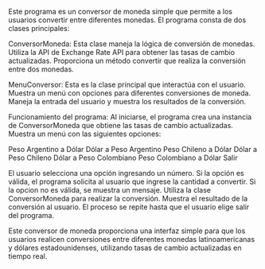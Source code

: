 Este programa es un conversor de moneda simple que permite a los usuarios convertir entre diferentes monedas. El programa consta de dos clases principales:

ConversorMoneda: Esta clase maneja la lógica de conversión de monedas.
Utiliza la API de Exchange Rate API para obtener las tasas de cambio actualizadas.
Proporciona un método convertir que realiza la conversión entre dos monedas.

MenuConversor: Esta es la clase principal que interactúa con el usuario.
Muestra un menú con opciones para diferentes conversiones de moneda.
Maneja la entrada del usuario y muestra los resultados de la conversión.

Funcionamiento del programa:
Al iniciarse, el programa crea una instancia de ConversorMoneda que obtiene las tasas de cambio actualizadas.
Muestra un menú con las siguientes opciones:

Peso Argentino a Dólar
Dólar a Peso Argentino
Peso Chileno a Dólar
Dólar a Peso Chileno
Dólar a Peso Colombiano
Peso Colombiano a Dólar
Salir

El usuario selecciona una opción ingresando un número.
Si la opción es válida, el programa solicita al usuario que ingrese la cantidad a convertir.
Si la opcion no es válida, se muestra un mensaje.
Utiliza la clase ConversorMoneda para realizar la conversión.
Muestra el resultado de la conversión al usuario.
El proceso se repite hasta que el usuario elige salir del programa.

Este conversor de moneda proporciona una interfaz simple para que los usuarios realicen conversiones entre diferentes monedas latinoamericanas y dólares estadounidenses, utilizando tasas de cambio actualizadas en tiempo real.
